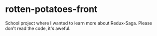 # rotten-potatoes-front

School project where I wanted to learn more about Redux-Saga.
Please don't read the code, it's aweful.
